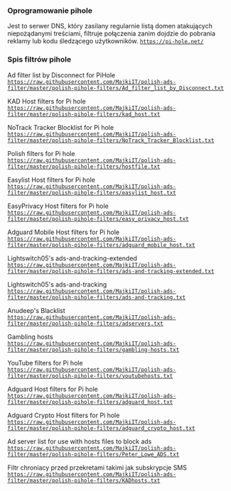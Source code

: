 ### Oprogramowanie pihole

Jest to serwer DNS, który zasilany regularnie listą domen atakujących niepożądanymi treściami, filtruje połączenia zanim dojdzie do pobrania reklamy lub kodu śledzącego użytkowników.
<code>https://pi-hole.net/</code>


### Spis filtrów pihole

Ad filter list by Disconnect for PiHole<br/>
<code>https://raw.githubusercontent.com/MajkiIT/polish-ads-filter/master/polish-pihole-filters/Ad_filter_list_by_Disconnect.txt</code>

KAD Host filters for Pi hole<br/>
<code>https://raw.githubusercontent.com/MajkiIT/polish-ads-filter/master/polish-pihole-filters/kad_host.txt</code>

NoTrack Tracker Blocklist for Pi hole<br/>
<code>https://raw.githubusercontent.com/MajkiIT/polish-ads-filter/master/polish-pihole-filters/NoTrack_Tracker_Blocklist.txt</code>

Polish filters for Pi hole<br/>
<code>https://raw.githubusercontent.com/MajkiIT/polish-ads-filter/master/polish-pihole-filters/hostfile.txt</code>

Easylist Host filters for Pi hole<br/>
<code>https://raw.githubusercontent.com/MajkiIT/polish-ads-filter/master/polish-pihole-filters/easylist_host.txt</code>

EasyPrivacy Host filters for Pi hole<br/>
<code>https://raw.githubusercontent.com/MajkiIT/polish-ads-filter/master/polish-pihole-filters/easy_privacy_host.txt</code>

Adguard Mobile Host filters for Pi hole<br/>
<code>https://raw.githubusercontent.com/MajkiIT/polish-ads-filter/master/polish-pihole-filters/adguard_mobile_host.txt</code>

Lightswitch05's ads-and-tracking-extended<br/>
<code>https://raw.githubusercontent.com/MajkiIT/polish-ads-filter/master/polish-pihole-filters/ads-and-tracking-extended.txt</code>

Lightswitch05's ads-and-tracking<br/>
<code>https://raw.githubusercontent.com/MajkiIT/polish-ads-filter/master/polish-pihole-filters/ads-and-tracking.txt</code>

Anudeep's Blacklist<br/>
<code>https://raw.githubusercontent.com/MajkiIT/polish-ads-filter/master/polish-pihole-filters/adservers.txt</code>

Gambling hosts<br/>
<code>https://raw.githubusercontent.com/MajkiIT/polish-ads-filter/master/polish-pihole-filters/gambling-hosts.txt</code>

YouTube filters for Pi hole
<code>https://raw.githubusercontent.com/MajkiIT/polish-ads-filter/master/polish-pihole-filters/youtubehosts.txt</code>

Adguard Host filters for Pi hole<br/>
<code>https://raw.githubusercontent.com/MajkiIT/polish-ads-filter/master/polish-pihole-filters/adguard_host.txt</code>

Adguard Crypto Host filters for Pi hole<br/>
<code>https://raw.githubusercontent.com/MajkiIT/polish-ads-filter/master/polish-pihole-filters/adguard_crypto_host.txt</code>

Ad server list for use with hosts files to block ads<br/>
<code>https://raw.githubusercontent.com/MajkiIT/polish-ads-filter/master/polish-pihole-filters/Peter_Lowe_ADS.txt</code>

Filtr chroniacy przed przekretami takimi jak subskrypcje SMS<br/>
<code>https://raw.githubusercontent.com/MajkiIT/polish-ads-filter/master/polish-pihole-filters/KADhosts.txt</code>
